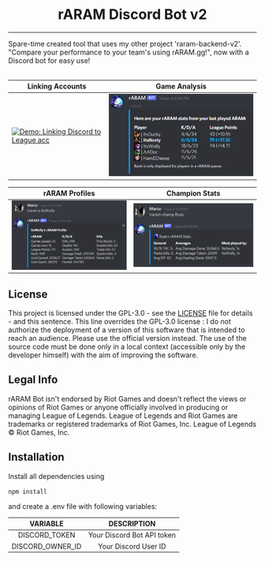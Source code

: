 <h1 align="center">rARAM Discord Bot v2</h1>
<hr>
Spare-time created tool that uses my other project 'raram-backend-v2'. <br/>
"Compare your performance to your team's using rARAM.gg!", now with a Discord bot for easy use!
<br/>
<br/>

| Linking Accounts | Game Analysis | 
|---|---|
| <a target="_blank" href="https://gfycat.com/honestunawaregosling"> <img alt="Demo: Linking Discord to League acc" src="https://thumbs.gfycat.com/HonestUnawareGosling-size_restricted.gif"/> </a> | <img src="/data/analysis_demo.png" width="450" alt="Demo: Game Analysis"> |

| rARAM Profiles | Champion Stats |
|---|---|
| <img src="/data/profile_demo.png" width="450" alt="Demo: Profile Stats"> | <img src="/data/champ_stats_demo.png" width="450" alt="Demo: Champion Stats"> |

## License
This project is licensed under the GPL-3.0 - see the [LICENSE](https://github.com/marco-verbeek/raram-bot-v2/blob/master/LICENSE) file for details - and this sentence. This line overrides the GPL-3.0 license : I do not authorize the deployment of a version of this software that is intended to reach an audience. Please use the official version instead. The use of the source code must be done only in a local context (accessible only by the developer himself) with the aim of improving the software.

## Legal Info

rARAM Bot isn't endorsed by Riot Games and doesn't reflect the views or opinions of Riot Games or anyone officially involved in producing or managing League of Legends. League of Legends and Riot Games are trademarks or registered trademarks of Riot Games, Inc. League of Legends © Riot Games, Inc.

## Installation

Install all dependencies using

```
npm install
```

and create a .env file with following variables:

|     VARIABLE     |        DESCRIPTION         |
| :--------------: | :------------------------: |
|  DISCORD_TOKEN   | Your Discord Bot API token |
| DISCORD_OWNER_ID |    Your Discord User ID    |
